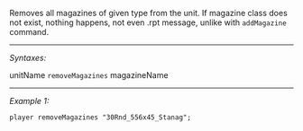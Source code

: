 Removes all magazines of given type from the unit. If magazine class does not exist, nothing happens, not even .rpt message, unlike with `addMagazine` command.


---
*Syntaxes:*

unitName `removeMagazines` magazineName

---
*Example 1:*

```sqf
player removeMagazines "30Rnd_556x45_Stanag";
```